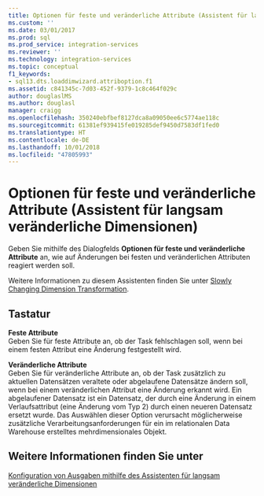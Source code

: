 ```yaml
---
title: Optionen für feste und veränderliche Attribute (Assistent für langsam veränderliche Dimensionen) | Microsoft-Dokumentation
ms.custom: ''
ms.date: 03/01/2017
ms.prod: sql
ms.prod_service: integration-services
ms.reviewer: ''
ms.technology: integration-services
ms.topic: conceptual
f1_keywords:
- sql13.dts.loaddimwizard.attriboption.f1
ms.assetid: c841345c-7d03-452f-9379-1c8c464f029c
author: douglaslMS
ms.author: douglasl
manager: craigg
ms.openlocfilehash: 350240ebfbef8127dca8a09050ee6c5774ae118c
ms.sourcegitcommit: 61381ef939415fe019285def9450d7583df1fed0
ms.translationtype: HT
ms.contentlocale: de-DE
ms.lasthandoff: 10/01/2018
ms.locfileid: "47805993"
---
```

# <a name="fixed-and-changing-attribute-options-slowly-changing-dimension-wizard"></a>Optionen für feste und veränderliche Attribute (Assistent für langsam veränderliche Dimensionen)
  Geben Sie mithilfe des Dialogfelds **Optionen für feste und veränderliche Attribute** an, wie auf Änderungen bei festen und veränderlichen Attributen reagiert werden soll.  
  
 Weitere Informationen zu diesem Assistenten finden Sie unter [Slowly Changing Dimension Transformation](../../../integration-services/data-flow/transformations/slowly-changing-dimension-transformation.md).  
  
## <a name="options"></a>Tastatur  
 **Feste Attribute**  
 Geben Sie für feste Attribute an, ob der Task fehlschlagen soll, wenn bei einem festen Attribut eine Änderung festgestellt wird.  
  
 **Veränderliche Attribute**  
 Geben Sie für veränderliche Attribute an, ob der Task zusätzlich zu aktuellen Datensätzen veraltete oder abgelaufene Datensätze ändern soll, wenn bei einem veränderlichen Attribut eine Änderung erkannt wird. Ein abgelaufener Datensatz ist ein Datensatz, der durch eine Änderung in einem Verlaufsattribut (eine Änderung vom Typ 2) durch einen neueren Datensatz ersetzt wurde. Das Auswählen dieser Option verursacht möglicherweise zusätzliche Verarbeitungsanforderungen für ein im relationalen Data Warehouse erstelltes mehrdimensionales Objekt.  
  
## <a name="see-also"></a>Weitere Informationen finden Sie unter  
 [Konfiguration von Ausgaben mithilfe des Assistenten für langsam veränderliche Dimensionen](../../../integration-services/data-flow/transformations/configure-outputs-using-the-slowly-changing-dimension-wizard.md)  
  
  
